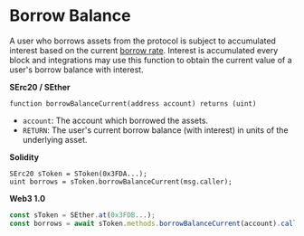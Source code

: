 # Borrow Balance

A user who borrows assets from the protocol is subject to accumulated interest based on the current [borrow rate](borrow-rate.md). Interest is accumulated every block and integrations may use this function to obtain the current value of a user's borrow balance with interest.

**SErc20 / SEther**

```text
function borrowBalanceCurrent(address account) returns (uint)
```

* `account`: The account which borrowed the assets.
* `RETURN`: The user's current borrow balance \(with interest\) in units of the underlying asset.

**Solidity**

```text
SErc20 sToken = SToken(0x3FDA...);
uint borrows = sToken.borrowBalanceCurrent(msg.caller);
```

**Web3 1.0**

```javascript
const sToken = SEther.at(0x3FDB...);
const borrows = await sToken.methods.borrowBalanceCurrent(account).call();
```


